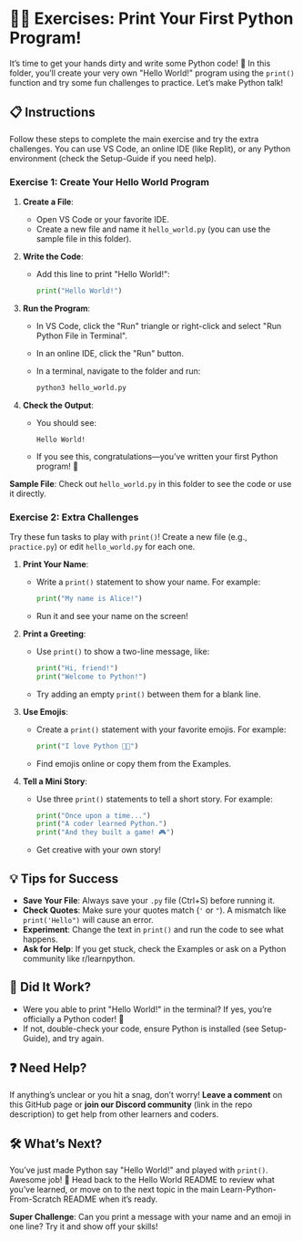 # 🏋️‍♂️ Exercises: Print Your First Python Program!

It’s time to get your hands dirty and write some Python code! 🎉 In this folder, you’ll create your very own "Hello World!" program using the `print()` function and try some fun challenges to practice. Let’s make Python talk!

## 📋 Instructions

Follow these steps to complete the main exercise and try the extra challenges. You can use VS Code, an online IDE (like Replit), or any Python environment (check the Setup-Guide if you need help).

### Exercise 1: Create Your Hello World Program

1. **Create a File**:
    
    - Open VS Code or your favorite IDE.
    - Create a new file and name it `hello_world.py` (you can use the sample file in this folder).
2. **Write the Code**:
    
    - Add this line to print "Hello World!":
        
        ```python
        print("Hello World!")
        ```
        
3. **Run the Program**:
    
    - In VS Code, click the "Run" triangle or right-click and select "Run Python File in Terminal".
        
    - In an online IDE, click the "Run" button.
        
    - In a terminal, navigate to the folder and run:
        
        ```bash
        python3 hello_world.py
        ```
        
4. **Check the Output**:
    
    - You should see:
        
        ```
        Hello World!
        ```
        
    - If you see this, congratulations—you’ve written your first Python program! 🎈
        

**Sample File**: Check out `hello_world.py` in this folder to see the code or use it directly.

### Exercise 2: Extra Challenges

Try these fun tasks to play with `print()`! Create a new file (e.g., `practice.py`) or edit `hello_world.py` for each one.

1. **Print Your Name**:
    
    - Write a `print()` statement to show your name. For example:
        
        ```python
        print("My name is Alice!")
        ```
        
    - Run it and see your name on the screen!
        
2. **Print a Greeting**:
    
    - Use `print()` to show a two-line message, like:
        
        ```python
        print("Hi, friend!")
        print("Welcome to Python!")
        ```
        
    - Try adding an empty `print()` between them for a blank line.
        
3. **Use Emojis**:
    
    - Create a `print()` statement with your favorite emojis. For example:
        
        ```python
        print("I love Python 🐍😄")
        ```
        
    - Find emojis online or copy them from the Examples.
        
4. **Tell a Mini Story**:
    
    - Use three `print()` statements to tell a short story. For example:
        
        ```python
        print("Once upon a time...")
        print("A coder learned Python.")
        print("And they built a game! 🎮")
        ```
        
    - Get creative with your own story!
        

## 💡 Tips for Success

- **Save Your File**: Always save your `.py` file (Ctrl+S) before running it.
- **Check Quotes**: Make sure your quotes match (`'` or `"`). A mismatch like `print('Hello")` will cause an error.
- **Experiment**: Change the text in `print()` and run the code to see what happens.
- **Ask for Help**: If you get stuck, check the Examples or ask on a Python community like r/learnpython.

## 🎯 Did It Work?

- Were you able to print "Hello World!" in the terminal? If yes, you’re officially a Python coder! 🚀
- If not, double-check your code, ensure Python is installed (see Setup-Guide), and try again.

## ❓ Need Help?

If anything’s unclear or you hit a snag, don’t worry! **Leave a comment** on this GitHub page or **join our Discord community** (link in the repo description) to get help from other learners and coders.

## 🛠️ What’s Next?

You’ve just made Python say "Hello World!" and played with `print()`. Awesome job! 🌟 Head back to the Hello World README to review what you’ve learned, or move on to the next topic in the main Learn-Python-From-Scratch README when it’s ready.

**Super Challenge**: Can you print a message with your name and an emoji in one line? Try it and show off your skills!


